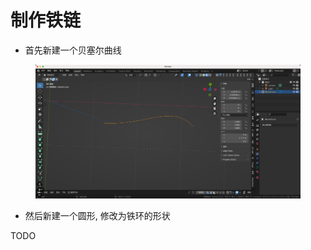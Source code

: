 # 制作铁链

* 首先新建一个贝塞尔曲线

<figure><img src="../.gitbook/assets/image (5).png" alt=""><figcaption></figcaption></figure>

* 然后新建一个圆形, 修改为铁环的形状

TODO

